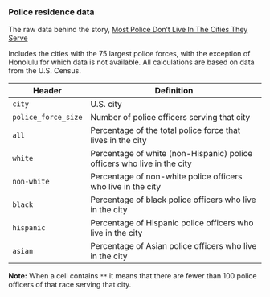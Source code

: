 ### Police residence data

The raw data behind the story, [Most Police Don’t Live In The Cities They Serve](http://fivethirtyeight.com/datalab/most-police-dont-live-in-the-cities-they-serve/)

Includes the cities with the 75 largest police forces, with the exception of Honolulu for which data is not available. All calculations are based on data from the U.S. Census.

Header | Definition
---|---------
`city` | U.S. city
`police_force_size` | Number of police officers serving that city
`all` | Percentage of the total police force that lives in the city
`white` | Percentage of white (non-Hispanic) police officers who live in the city
`non-white` | Percentage of non-white police officers who live in the city
`black` | Percentage of black police officers who live in the city
`hispanic` | Percentage of Hispanic police officers who live in the city
`asian` | Percentage of Asian police officers who live in the city

__Note:__ When a cell contains `**` it means that there are fewer than 100 police officers of that race serving that city.
